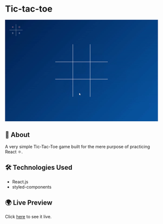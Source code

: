 # Tic-tac-toe

![Tic-tac-toe gif](https://github.com/edmundobiglia/tic-tac-toe/blob/master/tic-tac-toe.gif "Tic-tac-toe gif")

## 📄 About

A very simple Tic-Tac-Toe game built for the mere purpose of practicing React ⚛️.

## 🛠️ Technologies Used

- React.js
- styled-components

## 🌍 Live Preview

Click [here](https://edmundobiglia.github.io/tic-tac-toe/) to see it live.
